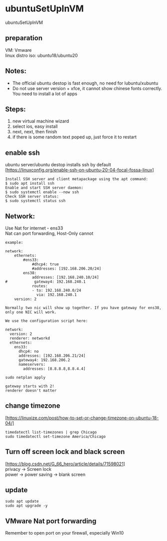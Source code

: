 # ubuntuSetUpInVM
ubuntuSetUpInVM

## preparation      
VM: Vmware      
linux distro iso: ubuntu18/ubuntu20     

## Notes:  
- The official ubuntu destop is fast enough, no need for lubuntu/xubuntu    
- Do not use server version + xfce, it cannot show chinese fonts correctly. You need to install a lot of apps         

## Steps:      
1. new virtual machine wizard     
2. select ios, easy install     
3. next, next, then finish      
4. if there is some random text poped up, just force it to restart    

## enable ssh   
ubuntu server/ubuntu destop installs ssh by default    
[https://linuxconfig.org/enable-ssh-on-ubuntu-20-04-focal-fossa-linux]    
```
Install SSH server and client metapackage using the apt command:
$ sudo apt install ssh
Enable and start SSH server daemon:
$ sudo systemctl enable --now ssh
Check SSH server status:
$ sudo systemctl status ssh
```

## Network:    
Use Nat for internet - ens33    
Nat can port forwarding, Host-Only cannot   
```
example: 

network:
    ethernets:
        #ens33:
            #dhcp4: true
            #addresses: [192.168.206.20/24]
        ens38:
            addresses: [192.168.240.10/24]
#            gateway4: 192.168.240.1
            routes:
            - to: 192.168.240.0/24
              via: 192.168.240.1
    version: 2

Normally two nic will show up together. If you have gateway for ens38, only one NIC will work.

We use the configuration script here:

network:
  version: 2
  renderer: networkd
  ethernets:
    ens33:
      dhcp4: no
      addresses: [192.168.206.21/24]
      gateway4: 192.168.206.2
      nameservers:
        addresses: [8.8.8.8,8.8.4.4]

sudo netplan apply

gateway starts with 2!
renderer doesn't matter
```

## change timezone      
[https://linuxize.com/post/how-to-set-or-change-timezone-on-ubuntu-18-04/]      
```
timedatectl list-timezones | grep Chicago
sudo timedatectl set-timezone America/Chicago
```

## Turn off screen lock and black screen     
[https://blog.csdn.net/G_66_hero/article/details/71598021]      
privacy -> Screen lock    
power -> power saving -> blank screen   

## update   
```
sudo apt update
sudo apt upgrade -y
```

## VMware Nat port forwarding   
Remember to open port on your firewall, especially Win10
